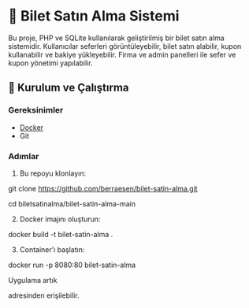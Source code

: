 # 🎫 Bilet Satın Alma Sistemi

Bu proje, PHP ve SQLite kullanılarak geliştirilmiş bir bilet satın alma sistemidir. Kullanıcılar seferleri görüntüleyebilir, bilet satın alabilir, kupon kullanabilir ve bakiye yükleyebilir. Firma ve admin panelleri ile sefer ve kupon yönetimi yapılabilir.

## 🚀 Kurulum ve Çalıştırma

### Gereksinimler

- [Docker](https://www.docker.com/products/docker-desktop)
- Git

### Adımlar

1. Bu repoyu klonlayın:

git clone https://github.com/berraesen/bilet-satin-alma.git

cd biletsatinalma/bilet-satin-alma-main

2. Docker imajını oluşturun:

docker build -t bilet-satin-alma .

3. Container’ı başlatın:

docker run -p 8080:80 bilet-satin-alma


Uygulama artık 

 adresinden erişilebilir.





